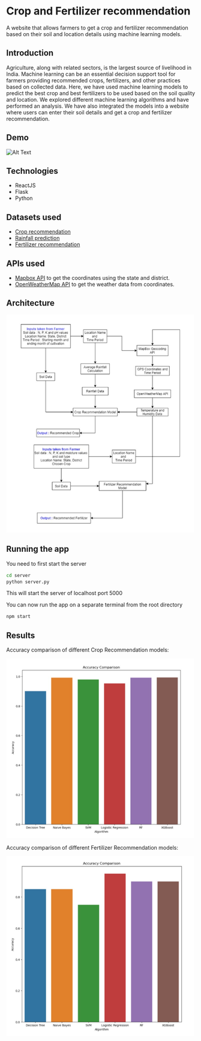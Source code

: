 # Crop and Fertilizer recommendation

A website that allows farmers to get a crop and fertilizer recommendation based on their soil and location details using machine learning models.

## Introduction

Agriculture, along with related sectors, is the largest source of livelihood in India. Machine learning can be an essential decision support tool for farmers providing recommended crops, fertilizers, and other practices based on collected data. Here, we have used machine learning models to predict the best crop and best fertilizers to be used based on the soil quality and location. We explored different machine learning algorithms and have performed an analysis. We have also integrated the models into a website where users can enter their soil details and get a crop and fertilizer recommendation.

## Demo

![Alt Text](https://github.com/aadilkhalifa/crop-prediction/blob/main/images/demo.gif?raw=true)


## Technologies

- ReactJS
- Flask
- Python

## Datasets used

- [Crop recommendation](https://www.kaggle.com/atharvaingle/crop-recommendation-dataset)
- [Rainfall prediction](https://www.kaggle.com/rajanand/rainfall-in-india)
- [Fertilizer recommendation](https://www.kaggle.com/gdabhishek/fertilizer-prediction)

## APIs used

- [Mapbox API](https://www.mapbox.com/) to get the coordinates using the state and district.
- [OpenWeatherMap API](https://openweathermap.org/) to get the weather data from coordinates.

## Architecture

<img src="https://github.com/aadilkhalifa/crop-prediction/blob/main/images/block-diagram.jpg?raw=true" alt="drawing" width="500"/>


## Running the app

You need to first start the server

```bash
cd server
python server.py
```
This will start the server of localhost port 5000

You can now run the app on a separate terminal from the root directory

```bash
npm start
```
## Results

Accuracy comparison of different Crop Recommendation models:

<img src="https://github.com/aadilkhalifa/crop-prediction/blob/main/images/crop-accuracy.jpg?raw=true" alt="drawing" width="500"/>


Accuracy comparison of different Fertilizer Recommendation models:

<img src="https://github.com/aadilkhalifa/crop-prediction/blob/main/images/fertilizer-accuracy.jpg?raw=true" alt="drawing" width="500"/>



